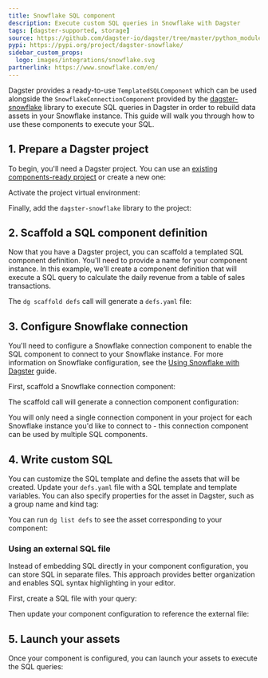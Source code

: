```yaml
---
title: Snowflake SQL component
description: Execute custom SQL queries in Snowflake with Dagster
tags: [dagster-supported, storage]
source: https://github.com/dagster-io/dagster/tree/master/python_modules/libraries/dagster-snowflake
pypi: https://pypi.org/project/dagster-snowflake/
sidebar_custom_props:
  logo: images/integrations/snowflake.svg
partnerlink: https://www.snowflake.com/en/
---
```


Dagster provides a ready-to-use `TemplatedSQLComponent` which can be used alongside the `SnowflakeConnectionComponent` provided by the [dagster-snowflake](/api/libraries/dagster-snowflake) library to execute SQL queries in Dagster in order to rebuild data assets in your Snowflake instance. This guide will walk you through how to use these components to execute your SQL.

## 1. Prepare a Dagster project

To begin, you'll need a Dagster project. You can use an [existing components-ready project](/guides/build/projects/moving-to-components/migrating-project) or create a new one:

<CliInvocationExample path="docs_snippets/docs_snippets/guides/components/integrations/snowflake-sql-component/1-scaffold-project.txt" />

Activate the project virtual environment:

<CliInvocationExample contents="source ../.venv/bin/activate" />

Finally, add the `dagster-snowflake` library to the project:

<CliInvocationExample path="docs_snippets/docs_snippets/guides/components/integrations/snowflake-sql-component/2-add-snowflake.txt" />

## 2. Scaffold a SQL component definition

Now that you have a Dagster project, you can scaffold a templated SQL component definition. You'll need to provide a name for your component instance. In this example, we'll create a component definition that will execute a SQL query to calculate the daily revenue from a table of sales transactions.

<CliInvocationExample path="docs_snippets/docs_snippets/guides/components/integrations/snowflake-sql-component/3-scaffold-snowflake-component.txt" />

The `dg scaffold defs` call will generate a `defs.yaml` file:

<CliInvocationExample path="docs_snippets/docs_snippets/guides/components/integrations/snowflake-sql-component/4-tree.txt" />

## 3. Configure Snowflake connection

You'll need to configure a Snowflake connection component to enable the SQL component to connect to your Snowflake instance. For more information on Snowflake configuration, see the [Using Snowflake with Dagster](/integrations/libraries/snowflake/using-snowflake-with-dagster#step-1-configure-the-snowflake-resource) guide.

First, scaffold a Snowflake connection component:

<CliInvocationExample path="docs_snippets/docs_snippets/guides/components/integrations/snowflake-sql-component/6-scaffold-connection-component.txt" />

The scaffold call will generate a connection component configuration:

<CodeExample
  path="docs_snippets/docs_snippets/guides/components/integrations/snowflake-sql-component/7-connection-component.yaml"
  title="my_project/defs/snowflake_connection/defs.yaml"
  language="yaml"
/>

<CliInvocationExample path="docs_snippets/docs_snippets/guides/components/integrations/snowflake-sql-component/8-tree.txt" />

You will only need a single connection component in your project for each Snowflake instance you'd like to connect to - this connection component can be used by multiple SQL components.

## 4. Write custom SQL

You can customize the SQL template and define the assets that will be created. Update your `defs.yaml` file with a SQL template and template variables. You can also specify properties for the asset in Dagster, such as a group name and kind tag:

<CodeExample
  path="docs_snippets/docs_snippets/guides/components/integrations/snowflake-sql-component/9-customized-component.yaml"
  title="my_project/defs/daily_revenue/defs.yaml"
  language="yaml"
/>

You can run `dg list defs` to see the asset corresponding to your component:

<WideContent maxSize={1100}>
  <CliInvocationExample path="docs_snippets/docs_snippets/guides/components/integrations/snowflake-sql-component/10-list-defs.txt" />
</WideContent>

### Using an external SQL file

Instead of embedding SQL directly in your component configuration, you can store SQL in separate files. This approach provides better organization and enables SQL syntax highlighting in your editor.

First, create a SQL file with your query:

<CodeExample
  path="docs_snippets/docs_snippets/guides/components/integrations/snowflake-sql-component/12-sql-file.sql"
  title="my_project/defs/daily_revenue/daily_revenue.sql"
  language="sql"
/>

<CliInvocationExample path="docs_snippets/docs_snippets/guides/components/integrations/snowflake-sql-component/14-tree-with-sql.txt" />

Then update your component configuration to reference the external file:

<CodeExample
  path="docs_snippets/docs_snippets/guides/components/integrations/snowflake-sql-component/13-file-based-component.yaml"
  title="my_project/defs/daily_revenue/defs.yaml"
  language="yaml"
/>

## 5. Launch your assets

Once your component is configured, you can launch your assets to execute the SQL queries:

<CliInvocationExample path="docs_snippets/docs_snippets/guides/components/integrations/snowflake-sql-component/16-launch.txt" />
